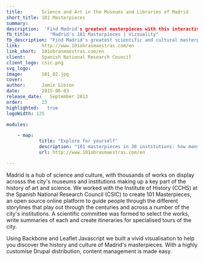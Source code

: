 ```yaml
---
title:       Science and Art in the Museums and Libraries of Madrid
short_title: 101 Masterpieces
summary:    
description:  'Find Madrid's greatest masterpieces with this interactive map application, built using Backbone and Leaflet'  
fb_title:       "Madrid's 101 Masterpieces | Vizzuality"
fb_description: "Find Madrid's greatest scientific and cultural masterpieces with this interactive map application"
link:        http://www.101obrasmaestras.com/en
link_short:  101obrasmaestras.com/en
client:      Spanish National Research Council
client_logo: csic.png
svg_logo:   
image:       101_02.jpg
cover:      
author:      Jamie Gibson  
date:        2015-06-03
release_date:   September 2013
order:       23
highlighted:   true
logoWidth: 125

modules:

    - map:
            title: "Explore for yourself"
            description: "101 masterpieces in 30 institutions: how many will you see?"
            url: http://www.101obrasmaestras.com/en

---
```


Madrid is a hub of science and culture, with thousands of works on display acrosss the city's museums and institutions making up a key part of the history of art and science. We worked with the Institute of History (CCHS) at the Spanish National Research Council (CSIC) to create 101 Masterpieces, an open source online platform to guide people through the different storylines that play out through the centuries and across a number of the city's institutions. A scientific committee was formed to select the works, write summaries of each and create itineraries for specialised tours of the city.

Using Backbone and Leaflet Javascript we built a vivid visualisation to help you discover the history and culture of Madrid's masterpieces. With a highly customise Drupal distribution, content management is made easy.